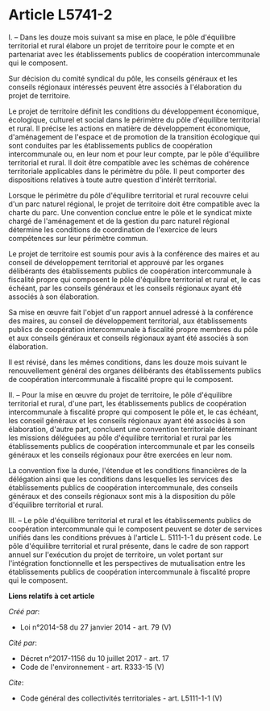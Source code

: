 # Article L5741-2

I. – Dans les douze mois suivant sa mise en place, le pôle d'équilibre territorial et rural élabore un projet de territoire
pour le compte et en partenariat avec les établissements publics de coopération intercommunale qui le composent.

Sur décision du comité syndical du pôle, les conseils généraux et les conseils régionaux intéressés peuvent être associés à
l'élaboration du projet de territoire.

Le projet de territoire définit les conditions du développement économique, écologique, culturel et social dans le périmètre
du pôle d'équilibre territorial et rural. Il précise les actions en matière de développement économique, d'aménagement de
l'espace et de promotion de la transition écologique qui sont conduites par les établissements publics de coopération
intercommunale ou, en leur nom et pour leur compte, par le pôle d'équilibre territorial et rural. Il doit être compatible
avec les schémas de cohérence territoriale applicables dans le périmètre du pôle. Il peut comporter des dispositions
relatives à toute autre question d'intérêt territorial.

Lorsque le périmètre du pôle d'équilibre territorial et rural recouvre celui d'un parc naturel régional, le projet de
territoire doit être compatible avec la charte du parc. Une convention conclue entre le pôle et le syndicat mixte chargé de
l'aménagement et de la gestion du parc naturel régional détermine les conditions de coordination de l'exercice de leurs
compétences sur leur périmètre commun.

Le projet de territoire est soumis pour avis à la conférence des maires et au conseil de développement territorial et
approuvé par les organes délibérants des établissements publics de coopération intercommunale à fiscalité propre qui
composent le pôle d'équilibre territorial et rural et, le cas échéant, par les conseils généraux et les conseils régionaux
ayant été associés à son élaboration.

Sa mise en œuvre fait l'objet d'un rapport annuel adressé à la conférence des maires, au conseil de développement
territorial, aux établissements publics de coopération intercommunale à fiscalité propre membres du pôle et aux conseils
généraux et conseils régionaux ayant été associés à son élaboration.

Il est révisé, dans les mêmes conditions, dans les douze mois suivant le renouvellement général des organes délibérants des
établissements publics de coopération intercommunale à fiscalité propre qui le composent.

II. – Pour la mise en œuvre du projet de territoire, le pôle d'équilibre territorial et rural, d'une part, les établissements
publics de coopération intercommunale à fiscalité propre qui composent le pôle et, le cas échéant, les conseil généraux et
les conseils régionaux ayant été associés à son élaboration, d'autre part, concluent une convention territoriale déterminant
les missions déléguées au pôle d'équilibre territorial et rural par les établissements publics de coopération intercommunale
et par les conseils généraux et les conseils régionaux pour être exercées en leur nom.

La convention fixe la durée, l'étendue et les conditions financières de la délégation ainsi que les conditions dans
lesquelles les services des établissements publics de coopération intercommunale, des conseils généraux et des conseils
régionaux sont mis à la disposition du pôle d'équilibre territorial et rural.

III. – Le pôle d'équilibre territorial et rural et les établissements publics de coopération intercommunale qui le composent
peuvent se doter de services unifiés dans les conditions prévues à l'article L. 5111-1-1 du présent code. Le pôle d'équilibre
territorial et rural présente, dans le cadre de son rapport annuel sur l'exécution du projet de territoire, un volet portant
sur l'intégration fonctionnelle et les perspectives de mutualisation entre les établissements publics de coopération
intercommunale à fiscalité propre qui le composent.

**Liens relatifs à cet article**

_Créé par_:

  - Loi n°2014-58 du 27 janvier 2014 - art. 79 (V)

_Cité par_:

  - Décret n°2017-1156 du 10 juillet 2017 - art. 17
  - Code de l'environnement - art. R333-15 (V)

_Cite_:

  - Code général des collectivités territoriales - art. L5111-1-1 (V)
